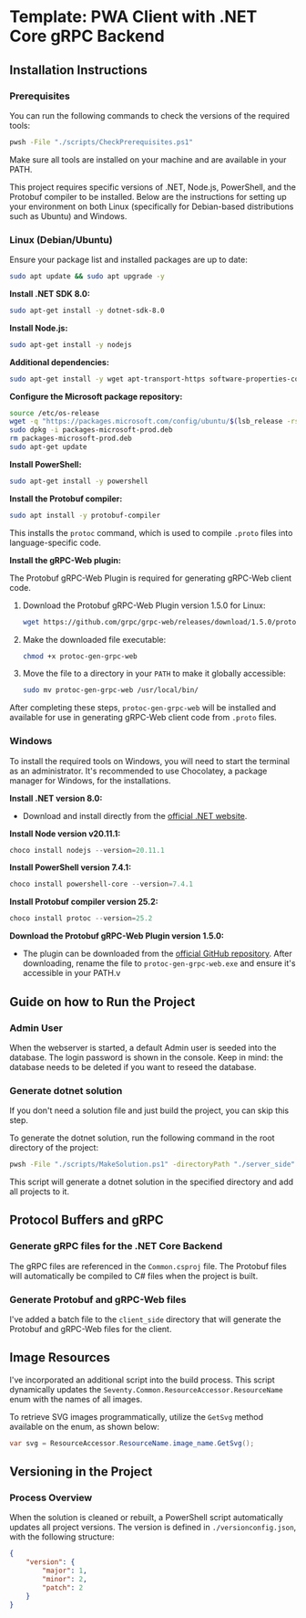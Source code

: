 # Template: PWA Client with .NET Core gRPC Backend

## Installation Instructions

### Prerequisites

You can run the following commands to check the versions of the required tools:

```bash
pwsh -File "./scripts/CheckPrerequisites.ps1"
```

Make sure all tools are installed on your machine and are available in your PATH.

This project requires specific versions of .NET, Node.js, PowerShell, and the Protobuf compiler to be installed. Below are the instructions for setting up your environment on both Linux (specifically for Debian-based distributions such as Ubuntu) and Windows.

### Linux (Debian/Ubuntu)

Ensure your package list and installed packages are up to date:

```bash
sudo apt update && sudo apt upgrade -y
```

**Install .NET SDK 8.0:**

```bash
sudo apt-get install -y dotnet-sdk-8.0
```

**Install Node.js:**

```bash
sudo apt-get install -y nodejs
```

**Additional dependencies:**

```bash
sudo apt-get install -y wget apt-transport-https software-properties-common
```

**Configure the Microsoft package repository:**

```bash
source /etc/os-release
wget -q "https://packages.microsoft.com/config/ubuntu/$(lsb_release -rs)/packages-microsoft-prod.deb"
sudo dpkg -i packages-microsoft-prod.deb
rm packages-microsoft-prod.deb
sudo apt-get update
```

**Install PowerShell:**

```bash
sudo apt-get install -y powershell
```

**Install the Protobuf compiler:**

```bash
sudo apt install -y protobuf-compiler
```

This installs the `protoc` command, which is used to compile `.proto` files into language-specific code.

**Install the gRPC-Web plugin:**

The Protobuf gRPC-Web Plugin is required for generating gRPC-Web client code.

1. Download the Protobuf gRPC-Web Plugin version 1.5.0 for Linux:

   ```bash
   wget https://github.com/grpc/grpc-web/releases/download/1.5.0/protoc-gen-grpc-web-1.5.0-linux-x86_64 -O protoc-gen-grpc-web
   ```

2. Make the downloaded file executable:

   ```bash
   chmod +x protoc-gen-grpc-web
   ```

3. Move the file to a directory in your `PATH` to make it globally accessible:

   ```bash
   sudo mv protoc-gen-grpc-web /usr/local/bin/
   ```

After completing these steps, `protoc-gen-grpc-web` will be installed and available for use in generating gRPC-Web client code from `.proto` files.

### Windows

To install the required tools on Windows, you will need to start the terminal as an administrator. It's recommended to use Chocolatey, a package manager for Windows, for the installations.

**Install .NET version 8.0:**

- Download and install directly from the [official .NET website](https://dotnet.microsoft.com/download/dotnet/8.0).

**Install Node version v20.11.1:**

```powershell
choco install nodejs --version=20.11.1
```

**Install PowerShell version 7.4.1:**

```powershell
choco install powershell-core --version=7.4.1
```

**Install Protobuf compiler version 25.2:**

```powershell
choco install protoc --version=25.2
```

**Download the Protobuf gRPC-Web Plugin version 1.5.0:**

- The plugin can be downloaded from the [official GitHub repository](https://github.com/grpc/grpc-web/releases). After downloading, rename the file to `protoc-gen-grpc-web.exe` and ensure it's accessible in your PATH.v

## Guide on how to Run the Project

### Admin User

When the webserver is started, a default Admin user is seeded into the database. The login password is shown in the console.
Keep in mind: the database needs to be deleted if you want to reseed the database.

### Generate dotnet solution

If you don't need a solution file and just build the project, you can skip this step.

To generate the dotnet solution, run the following command in the root directory of the project:

```bash
pwsh -File "./scripts/MakeSolution.ps1" -directoryPath "./server_side"
```

This script will generate a dotnet solution in the specified directory and add all projects to it.

## Protocol Buffers and gRPC

### Generate gRPC files for the .NET Core Backend

The gRPC files are referenced in the `Common.csproj` file. The Protobuf files will automatically be compiled to C# files when the project is built.

### Generate Protobuf and gRPC-Web files

I've added a batch file to the `client_side` directory that will generate the Protobuf and gRPC-Web files for the client.

## Image Resources

I've incorporated an additional script into the build process.
This script dynamically updates the `Seventy.Common.ResourceAccessor.ResourceName` enum with the names of all images.

To retrieve SVG images programmatically, utilize the `GetSvg` method available on the enum, as shown below:

```csharp
var svg = ResourceAccessor.ResourceName.image_name.GetSvg();
```

## Versioning in the Project

### Process Overview

When the solution is cleaned or rebuilt, a PowerShell script automatically updates all project versions. The version is defined in `./versionconfig.json`, with the following structure:

```json
{
    "version": {
        "major": 1,
        "minor": 2,
        "patch": 2
    }
}
```
